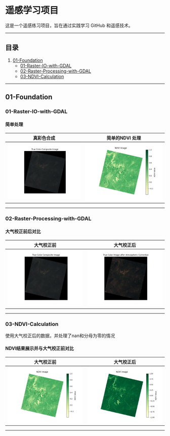 # 遥感学习项目

这是一个遥感练习项目，旨在通过实践学习 GitHub 和遥感技术。

---

## 目录

1. [01-Foundation](#01-foundation)
   - [01-Raster-IO-with-GDAL](#01-raster-io-with-gdal)
   - [02-Raster-Processing-with-GDAL](#02-raster-processing-with-gdal)
   - [03-NDVI-Calculation](#03-ndvi-calculation)

---

## 01-Foundation

### 01-Raster-IO-with-GDAL

#### 简单处理

| 真彩色合成 | 简单的NDVI 处理 |
|------------|------------|
| ![真彩色合成实验](01-Foundation/01-Raster-IO-with-GDAL/rough_thumbnail/True%20Color%20Composite%20Image.png) | ![NDVI 处理实验](01-Foundation/01-Raster-IO-with-GDAL/rough_thumbnail/NDVI%20Image.png) |

---

### 02-Raster-Processing-with-GDAL

#### 大气校正前后对比

| 大气校正前 | 大气校正后 |
|------------|------------|
|![校正前](01-Foundation/01-Raster-IO-with-GDAL/rough_thumbnail/True%20Color%20Composite%20Image.png) |![校正后](01-Foundation/02-Atmospheric-Correction/rough_thumbnail/True%20Color%20Composite%20Image.png) |

---

### 03-NDVI-Calculation

使用大气校正后的数据，并处理了nan和分母为零的情况

#### NDVI结果展示并与大气校正前对比

| 大气校正前 | 大气校正后 |
|------------|------------|
|![校正前](01-Foundation/01-Raster-IO-with-GDAL/rough_thumbnail/NDVI%20Image.png) |![校正后](01-Foundation/03-NDVI-Calculation/rough_thumbnail/NDVI%20Image.png) |

---
